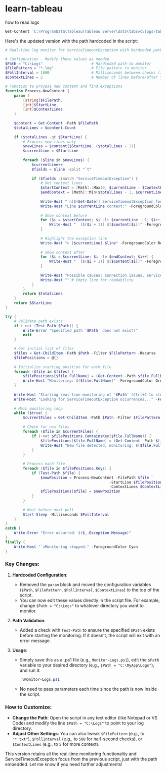# learn-tableau
how to read logs
```bash
Get-Content 'C:\ProgramData\Tableau\Tableau Server\data\tabsvc\logs\tabadmincontroller\tabadmincontroller_node1-0.log' -Tail 200 | Select-String -Context 5 "2025-02-21 14:24:57"
```
Here's the updated version with the path hardcoded in the script:

```powershell
# Real-time log monitor for ServiceTimeoutException with hardcoded path

# Configuration - Modify these values as needed
$Path = "C:\Logs"                      # Hardcoded path to monitor
$FilePattern = "*.log"                 # File pattern to monitor
$PollInterval = 1000                   # Milliseconds between checks (1 second)
$ContextLines = 2                      # Number of lines before/after to show

# Function to process new content and find exceptions
function Process-NewContent {
    param (
        [string]$FilePath,
        [int]$StartLine,
        [int]$ContextLines
    )
    
    $content = Get-Content -Path $FilePath
    $totalLines = $content.Count
    
    if ($totalLines -gt $StartLine) {
        # Process new lines only
        $newLines = $content[$StartLine..($totalLines - 1)]
        $currentLine = $StartLine
        
        foreach ($line in $newLines) {
            $currentLine++
            $fields = $line -split "`t"
            
            if ($fields -imatch "ServiceTimeoutException") {
                # Get context lines
                $startContext = [Math]::Max(0, $currentLine - $ContextLines - 1)
                $endContext = [Math]::Min($totalLines - 1, $currentLine + $ContextLines - 1)
                
                Write-Host "`n[$(Get-Date)] ServiceTimeoutException found in $($FilePath):" -ForegroundColor Red
                Write-Host "Line $currentLine context:" -ForegroundColor Yellow
                
                # Show context before
                for ($i = $startContext; $i -lt $currentLine - 1; $i++) {
                    Write-Host "  [$($i + 1)] $($content[$i])" -ForegroundColor Gray
                }
                
                # Highlight the exception line
                Write-Host "> [$currentLine] $line" -ForegroundColor Red
                
                # Show context after
                for ($i = $currentLine; $i -le $endContext; $i++) {
                    Write-Host "  [$($i + 1)] $($content[$i])" -ForegroundColor Gray
                }
                
                Write-Host "Possible causes: Connection issues, service overload, or timeout configuration" -ForegroundColor Cyan
                Write-Host "" # Empty line for readability
            }
        }
        return $totalLines
    }
    return $StartLine
}

try {
    # Validate path exists
    if (-not (Test-Path $Path)) {
        Write-Error "Specified path '$Path' does not exist!"
        exit
    }

    # Get initial list of files
    $files = Get-ChildItem -Path $Path -Filter $FilePattern -Recurse
    $filePositions = @{}
    
    # Initialize starting position for each file
    foreach ($file in $files) {
        $filePositions[$file.FullName] = (Get-Content -Path $file.FullName).Count
        Write-Host "Monitoring: $($file.FullName)" -ForegroundColor Green
    }
    
    Write-Host "Starting real-time monitoring of '$Path' (Ctrl+C to stop)..." -ForegroundColor Cyan
    Write-Host "Looking for ServiceTimeoutException occurrences..." -ForegroundColor Cyan
    
    # Main monitoring loop
    while ($true) {
        $currentFiles = Get-ChildItem -Path $Path -Filter $FilePattern -Recurse
        
        # Check for new files
        foreach ($file in $currentFiles) {
            if (-not $filePositions.ContainsKey($file.FullName)) {
                $filePositions[$file.FullName] = (Get-Content -Path $file.FullName).Count
                Write-Host "New file detected, monitoring: $($file.FullName)" -ForegroundColor Green
            }
        }
        
        # Process each file
        foreach ($file in $filePositions.Keys) {
            if (Test-Path $file) {
                $newPosition = Process-NewContent -FilePath $file `
                                               -StartLine $filePositions[$file] `
                                               -ContextLines $ContextLines
                $filePositions[$file] = $newPosition
            }
        }
        
        # Wait before next poll
        Start-Sleep -Milliseconds $PollInterval
    }
}
catch {
    Write-Error "Error occurred: $($_.Exception.Message)"
}
finally {
    Write-Host "`nMonitoring stopped." -ForegroundColor Cyan
}
```

### Key Changes:
1. **Hardcoded Configuration**: 
   - Removed the `param` block and moved the configuration variables (`$Path`, `$FilePattern`, `$PollInterval`, `$ContextLines`) to the top of the script.
   - You can now edit these values directly in the script file. For example, change `$Path = "C:\Logs"` to whatever directory you want to monitor.

2. **Path Validation**: 
   - Added a check with `Test-Path` to ensure the specified `$Path` exists before starting the monitoring. If it doesn’t, the script will exit with an error message.

3. **Usage**:
   - Simply save this as a .ps1 file (e.g., `Monitor-Logs.ps1`), edit the `$Path` variable to your desired directory (e.g., `$Path = "C:\MyApp\Logs"`), and run it:
     ```powershell
     .\Monitor-Logs.ps1
     ```
   - No need to pass parameters each time since the path is now inside the script.

### How to Customize:
- **Change the Path**: Open the script in any text editor (like Notepad or VS Code) and modify the line `$Path = "C:\Logs"` to point to your log directory.
- **Adjust Other Settings**: You can also tweak `$FilePattern` (e.g., to `"*.txt"`), `$PollInterval` (e.g., to `500` for half-second checks), or `$ContextLines` (e.g., to `5` for more context).

This version retains all the real-time monitoring functionality and ServiceTimeoutException focus from the previous script, just with the path embedded. Let me know if you need further adjustments!

